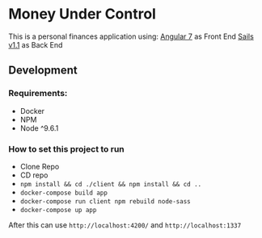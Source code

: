 # Money Under Control

This is a personal finances application using:
[Angular 7](https://angular.io/) as Front End
[Sails v1.1](https://sailsjs.com) as Back End

## Development

### Requirements:

- Docker
- NPM
- Node ^9.6.1

### How to set this project to run

- Clone Repo
- CD repo
- `npm install && cd ./client && npm install && cd ..`
- `docker-compose build app`
- `docker-compose run client npm rebuild node-sass`
- `docker-compose up app`

After this can use `http://localhost:4200/` and `http://localhost:1337`
